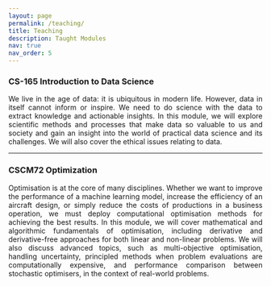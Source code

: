 ```yaml
---
layout: page
permalink: /teaching/
title: Teaching
description: Taught Modules
nav: true
nav_order: 5
---
```



### CS-165 Introduction to Data Science

<div style="text-align: justify;">
We live in the age of data: it is ubiquitous in modern life. However, data in itself cannot inform or inspire. We need to do science with the data to extract knowledge and actionable insights. In this module, we will explore scientific methods and processes that make data so valuable to us and society and gain an insight into the world of practical data science and its challenges. We will also cover the ethical issues relating to data.
</div>

---

### CSCM72 Optimization

<div style="text-align: justify;">
Optimisation is at the core of many disciplines. Whether we want to improve the performance of a machine learning model, increase the efficiency of an aircraft design, or simply reduce the costs of productions in a business operation, we must deploy computational optimisation methods for achieving the best results. In this module, we will cover mathematical and algorithmic fundamentals of optimisation, including derivative and derivative-free approaches for both linear and non-linear problems. We will also discuss advanced topics, such as multi-objective optimisation, handling uncertainty, principled methods when problem evaluations are computationally expensive, and performance comparison between stochastic optimisers, in the context of real-world problems.
</div>
